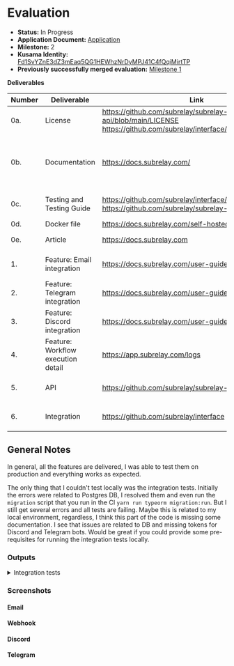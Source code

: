 # Evaluation

- **Status:** In Progress
- **Application Document:** [Application](https://github.com/w3f/Grants-Program/pull/1252)
- **Milestone:** 2
- **Kusama Identity:** [Fd1SvYZnE3dZ3mEaq5QG1HEWhzNrDyMPJ41C4fQqiMirtTP](https://sub.id/Fd1SvYZnE3dZ3mEaq5QG1HEWhzNrDyMPJ41C4fQqiMirtTP)
- **Previously successfully merged evaluation:** [Milestone 1](https://github.com/w3f/Grant-Milestone-Delivery/blob/master/evaluations/subrelay_1_dsm-w3f.md)

**Deliverables**

| Number | Deliverable | Link | Notes |
| ------------- | ------------- | ------------- |------------- |
| 0a. | License | https://github.com/subrelay/subrelay-api/blob/main/LICENSE https://github.com/subrelay/interface/blob/main/LICENSE | | 
| 0b.  | Documentation | https://docs.subrelay.com/ | Extensive documentation. In some places invalid url is present https://app.subrelay.xyz (forgot to rename?) | 
| 0c. | Testing and Testing Guide | https://github.com/subrelay/interface/tree/main/cypress https://github.com/subrelay/subrelay-api/tree/main/test | Couldn't run integration tests, more on this below. | 
| 0d. | Docker file | https://docs.subrelay.com/self-hosted/getting-started | Working as expected. | 
| 0e. | Article | https://docs.subrelay.com | Documentation page is working as expected. | 
| 1.  | Feature: Email integration | https://docs.subrelay.com/user-guide/email | Working as expected (screenshots attached below) |
| 2.  | Feature: Telegram integration| https://docs.subrelay.com/user-guide/telegram | Working as expected (screenshots attached below) | 
| 3.  | Feature: Discord integration | https://docs.subrelay.com/user-guide/discord | Working as expected (screenshots attached below) | 
| 4.  | Feature: Workflow execution detail | https://app.subrelay.com/logs | Working as expected (screenshots attached below) | 
| 5.  | API | https://github.com/subrelay/subrelay-api | Runs locally, tests are provided and well documented | 
| 6.  | Integration | https://github.com/subrelay/interface | Looks smooth, every page works as expected. |

## General Notes

In general, all the features are delivered, I was able to test them on production and everything works as expected. 

The only thing that I couldn't test locally was the integration tests. Initially the errors were related to Postgres DB, I resolved them and even run the `migration` script that you run in the CI `yarn run typeorm migration:run`. But I still get several errors and all tests are failing. Maybe this is related to my local environment, regardless, I think this part of the code is missing some documentation. I see that issues are related to DB and missing tokens for Discord and Telegram bots. Would be great if you could provide some pre-requisites for running the integration tests locally.

### Outputs

<details>

<summary>Integration tests</summary>

```bash
yarn run v1.22.19
$ jest --config ./test/jest-e2e.json
 FAIL  test/user.e2e-spec.ts
  User
    GET /user/info
      ✕ Get user info
    GET user/connections/discord
      ✕ Update nonexistence discord connection
      ✕ Update discord connection
    GET user/connections/telegram
      ✕ Update nonexistence telegram connection
      ✕ Update telegram connection
    DELETE user/connections/discord
      ✕ Delete discord connection
    DELETE user/connections/telegram
      ✕ Delete telegram connection

● User › GET /user/info › Get user info

    QueryFailedError: relation "user" does not exist

      at PostgresQueryRunner.query (../src/driver/postgres/PostgresQueryRunner.ts:299:19)
      at SelectQueryBuilder.loadRawResults (../src/query-builder/SelectQueryBuilder.ts:3789:25)
      at SelectQueryBuilder.executeEntitiesAndRawResults (../src/query-builder/SelectQueryBuilder.ts:3541:26)
      at SelectQueryBuilder.getRawAndEntities (../src/query-builder/SelectQueryBuilder.ts:1670:29)
      at SelectQueryBuilder.getMany (../src/query-builder/SelectQueryBuilder.ts:1760:25)
      at ../src/persistence/SubjectDatabaseEntityLoader.ts:118:32
          at async Promise.all (index 0)
      at SubjectDatabaseEntityLoader.load (../src/persistence/SubjectDatabaseEntityLoader.ts:150:9)
      at ../src/persistence/EntityPersistExecutor.ts:116:21


● Chain › GET /chains › Get all chains

QueryFailedError: relation "chain" does not exist

    at PostgresQueryRunner.query (../src/driver/postgres/PostgresQueryRunner.ts:299:19)
    at SelectQueryBuilder.loadRawResults (../src/query-builder/SelectQueryBuilder.ts:3789:25)
    at SelectQueryBuilder.getRawMany (../src/query-builder/SelectQueryBuilder.ts:1626:29)
    at ChainService.onModuleInit (../src/chain/chain.service.ts:33:20)
        at async Promise.all (index 0)
    at callModuleInitHook (../node_modules/@nestjs/core/hooks/on-module-init.hook.js:43:5)
    at Proxy.callInitHook (../node_modules/@nestjs/core/nest-application-context.js:224:13)
    at Proxy.init (../node_modules/@nestjs/core/nest-application.js:98:9)
    at Object.<anonymous> (chain.e2e-spec.ts:34:5)


[Nest] 67837  - 07/02/2023, 11:33:12 PM   ERROR [ClientService] Failed to connect to Discord API
[Nest] 67837  - 07/02/2023, 11:33:12 PM   ERROR [ClientService] Error [TokenInvalid]: An invalid token was provided.
 FAIL  test/task.e2e-spec.ts (5.445 s)
● Task › GET /tasks/filter/operators › Get operators for filter task

Error [TokenInvalid]: An invalid token was provided.

    at Client.login (../node_modules/discord.js/src/client/Client.js:214:52)
    at ClientService.onApplicationBootstrap (../node_modules/@discord-nestjs/core/src/services/client.service.ts:55:25)
    at MapIterator.iteratee (../node_modules/@nestjs/core/hooks/on-app-bootstrap.hook.js:22:43)
    at MapIterator.next (../node_modules/iterare/src/map.ts:9:39)
    at IteratorWithOperators.next (../node_modules/iterare/src/iterate.ts:19:28)
        at Function.from (<anonymous>)
    at IteratorWithOperators.toArray (../node_modules/iterare/src/iterate.ts:227:22)
    at callOperator (../node_modules/@nestjs/core/hooks/on-app-bootstrap.hook.js:23:10)
    at callModuleBootstrapHook (../node_modules/@nestjs/core/hooks/on-app-bootstrap.hook.js:43:23)
    at Proxy.callBootstrapHook (../node_modules/@nestjs/core/nest-application-context.js:244:55)

● Task › POST /tasks/run › Telegram task › Failed with nonexistence event ID

Error [TokenInvalid]: An invalid token was provided.

    at Client.login (../node_modules/discord.js/src/client/Client.js:214:52)
    at ClientService.onApplicationBootstrap (../node_modules/@discord-nestjs/core/src/services/client.service.ts:55:25)
    at MapIterator.iteratee (../node_modules/@nestjs/core/hooks/on-app-bootstrap.hook.js:22:43)
    at MapIterator.next (../node_modules/iterare/src/map.ts:9:39)
    at IteratorWithOperators.next (../node_modules/iterare/src/iterate.ts:19:28)
        at Function.from (<anonymous>)
    at IteratorWithOperators.toArray (../node_modules/iterare/src/iterate.ts:227:22)
    at callOperator (../node_modules/@nestjs/core/hooks/on-app-bootstrap.hook.js:23:10)
    at callModuleBootstrapHook (../node_modules/@nestjs/core/hooks/on-app-bootstrap.hook.js:43:23)
    at Proxy.callBootstrapHook (../node_modules/@nestjs/core/nest-application-context.js:244:55)

● Task › DELETE /workflow/{workflow_id} › Delete a nonexistence workflow

QueryFailedError: relation "chain" does not exist

    at PostgresQueryRunner.query (../src/driver/postgres/PostgresQueryRunner.ts:299:19)
    at SelectQueryBuilder.loadRawResults (../src/query-builder/SelectQueryBuilder.ts:3789:25)
    at SelectQueryBuilder.getRawMany (../src/query-builder/SelectQueryBuilder.ts:1626:29)
    at ChainService.onModuleInit (../src/chain/chain.service.ts:33:20)
        at async Promise.all (index 0)
    at callModuleInitHook (../node_modules/@nestjs/core/hooks/on-module-init.hook.js:43:5)
    at Proxy.callInitHook (../node_modules/@nestjs/core/nest-application-context.js:224:13)
    at Proxy.init (../node_modules/@nestjs/core/nest-application.js:98:9)

A worker process has failed to exit gracefully and has been force exited. This is likely caused by tests leaking due to improper teardown. Try running with --detectOpenHandles to find leaks. Active timers can also cause this, ensure that .unref() was called on them.
Test Suites: 4 failed, 4 total
Tests:       49 failed, 49 total
Snapshots:   0 total
Time:        6.232 s, estimated 7 s
Ran all test suites.
error Command failed with exit code 1.
```

</details>

### Screenshots

#### Email

#### Webhook

#### Discord

#### Telegram